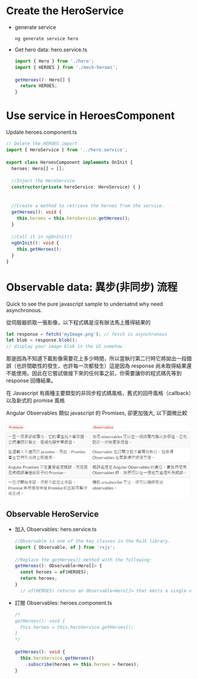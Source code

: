 # Create the HeroService

- generate service

  ```
  ng generate service hero
  ```

- Get hero data: hero.service.ts

  ```typescript
  import { Hero } from './hero';
  import { HEROES } from './mock-heroes';

  getHeroes(): Hero[] {
    return HEROES;
  }
  ```

# Use service in HeroesComponent
Update heroes.component.ts

  ```typescript
  // Delete the HEROES import
  import { HeroService } from '../hero.service';

  export class HeroesComponent implements OnInit {
    heroes: Hero[] = [];

    //Inject the HeroService
    constructor(private heroService: HeroService) { }


    //Create a method to retrieve the heroes from the service. 
    getHeroes(): void {
      this.heroes = this.heroService.getHeroes();
    }

    //Call it in ngOnInit()
    ngOnInit(): void {
      this.getHeroes();
    }
  }
  ```

# Observable data: 異步(非同步) 流程

Quick to see the pure javascript sample to undersatnd why need asynchronous.<p>

從伺服器抓取一張影像，以下程式碼是沒有辦法馬上獲得結果的

```javascript
let response = fetch('myImage.png'); // fetch is asynchronous
let blob = response.blob();
// display your image blob in the UI somehow
```
那是因為不知道下載影像需要花上多少時間，所以當執行第二行時它將拋出一段錯誤（也許間歇性的發生，也許每一次都發生）這是因為 response 尚未取得結果還不能使用。因此在它嘗試做接下來的任何事之前，你需要讓你的程式碼先等到 response 回傳結果。<p>
在 Javascript 有兩種主要類型的非同步程式碼風格，舊式的回呼風格（callback）以及新式的 promise 風格<p>

Angular Observables 類似 javascript 的 Promises, 卻更加強大, 以下圖微比較

<img src=001.png width=500px>

## Observable HeroService

- 加入 Observables: hero.service.ts

  ```typescript
  //Observable is one of the key classes in the RxJS library.
  import { Observable, of } from 'rxjs';

  //Replace the getHeroes() method with the following:
  getHeroes(): Observable<Hero[]> {
    const heroes = of(HEROES);
    return heroes;
  }
    // of(HEROES) returns an Observable<Hero[]> that emits a single value, the array of mock heroes.
  ```

- 訂閱 Observables: heroes.component.ts

  ```typescript
  /*
  getHeroes(): void {
    this.heroes = this.heroService.getHeroes();
  }
  */
  
  getHeroes(): void {
    this.heroService.getHeroes()
      .subscribe(heroes => this.heroes = heroes);
  }
  ```
